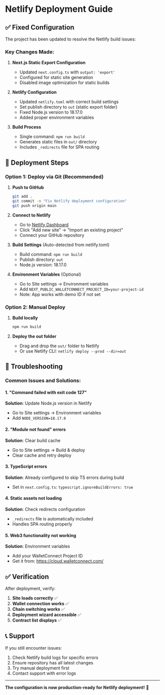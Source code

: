 # Netlify Deployment Guide

## ✅ Fixed Configuration

The project has been updated to resolve the Netlify build issues:

### Key Changes Made:

1. **Next.js Static Export Configuration**
   - Updated `next.config.ts` with `output: 'export'`
   - Configured for static site generation
   - Disabled image optimization for static builds

2. **Netlify Configuration**
   - Updated `netlify.toml` with correct build settings
   - Set publish directory to `out` (static export folder)
   - Fixed Node.js version to 18.17.0
   - Added proper environment variables

3. **Build Process**
   - Single command: `npm run build`
   - Generates static files in `out/` directory
   - Includes `_redirects` file for SPA routing

## 🚀 Deployment Steps

### Option 1: Deploy via Git (Recommended)

1. **Push to GitHub**
   ```bash
   git add .
   git commit -m "Fix Netlify deployment configuration"
   git push origin main
   ```

2. **Connect to Netlify**
   - Go to [Netlify Dashboard](https://app.netlify.com/)
   - Click "Add new site" → "Import an existing project"
   - Connect your GitHub repository

3. **Build Settings** (Auto-detected from netlify.toml)
   - Build command: `npm run build`
   - Publish directory: `out`
   - Node.js version: 18.17.0

4. **Environment Variables** (Optional)
   - Go to Site settings → Environment variables
   - Add `NEXT_PUBLIC_WALLETCONNECT_PROJECT_ID=your-project-id`
   - Note: App works with demo ID if not set

### Option 2: Manual Deploy

1. **Build locally**
   ```bash
   npm run build
   ```

2. **Deploy the out folder**
   - Drag and drop the `out/` folder to Netlify
   - Or use Netlify CLI: `netlify deploy --prod --dir=out`

## 🔧 Troubleshooting

### Common Issues and Solutions:

#### 1. "Command failed with exit code 127"
**Solution**: Update Node.js version in Netlify
- Go to Site settings → Environment variables
- Add `NODE_VERSION=18.17.0`

#### 2. "Module not found" errors
**Solution**: Clear build cache
- Go to Site settings → Build & deploy
- Clear cache and retry deploy

#### 3. TypeScript errors
**Solution**: Already configured to skip TS errors during build
- Set in `next.config.ts`: `typescript.ignoreBuildErrors: true`

#### 4. Static assets not loading
**Solution**: Check redirects configuration
- `_redirects` file is automatically included
- Handles SPA routing properly

#### 5. Web3 functionality not working
**Solution**: Environment variables
- Add your WalletConnect Project ID
- Get it from: https://cloud.walletconnect.com/

## ✅ Verification

After deployment, verify:

1. **Site loads correctly** ✅
2. **Wallet connection works** ✅ 
3. **Chain switching works** ✅
4. **Deployment wizard accessible** ✅
5. **Contract list displays** ✅

## 📞 Support

If you still encounter issues:

1. Check Netlify build logs for specific errors
2. Ensure repository has all latest changes
3. Try manual deployment first
4. Contact support with error logs

---

**The configuration is now production-ready for Netlify deployment!** 🎉
